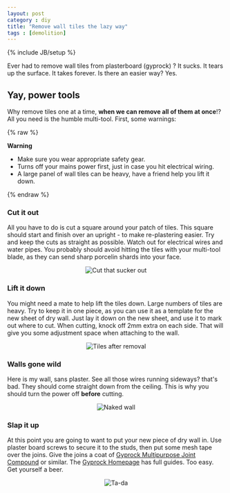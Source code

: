 ```yaml
---
layout: post
category : diy
title: "Remove wall tiles the lazy way"
tags : [demolition]
---
```

{% include JB/setup %}

Ever had to remove wall tiles from plasterboard (gyprock) ? It sucks. It tears up the surface. It takes forever. Is there an easier way? Yes.

<!--more-->

## Yay, power tools

Why remove tiles one at a time, **when we can remove all of them at once**!? All you need is the humble multi-tool. First, some warnings:

{% raw %}
<div class="bg-warning messagebox round"><strong>Warning</strong>
<ul>
<li>Make sure you wear appropriate safety gear.</li>
<li>Turns off your mains power first, just in case you hit electrical wiring.</li>
<li>A large panel of wall tiles can be heavy, have a friend help you lift it down.</li>
</ul>
</div>
{% endraw %}

### Cut it out

All you have to do is cut a square around your patch of tiles. This square should start and finish over an upright - to make re-plastering easier. Try and keep the cuts as straight as possible. Watch out for electrical wires and water pipes. You probably should avoid hitting the tiles with your multi-tool blade, as they can send sharp porcelin shards into your face.

<div id="wrapper" style="width:100%; text-align:center"><img class="img-responsive img-thumbnail" src="{{ site.url }}/assets/images/diy/removewalltile01.png" alt="Cut that sucker out" /></div>

### Lift it down

You might need a mate to help lift the tiles down. Large numbers of tiles are heavy. Try to keep it in one piece, as you can use it as a template for the new sheet of dry wall. Just lay it down on the new sheet, and use it to mark out where to cut. When cutting, knock off 2mm extra on each side. That will give you some adjustment space when attaching to the wall.

<div id="wrapper" style="width:100%; text-align:center"><img class="img-responsive img-thumbnail" src="{{ site.url }}/assets/images/diy/removewalltiles03.jpg" alt="Tiles after removal" /></div>

### Walls gone wild

Here is my wall, sans plaster. See all those wires running sideways? that's bad. They should come straight down from the ceiling. This is why you should turn the power off **before** cutting.

<div id="wrapper" style="width:100%; text-align:center"><img class="img-responsive img-thumbnail" src="{{ site.url }}/assets/images/diy/removewalltiles04.jpg" alt="Naked wall" /></div>

### Slap it up

At this point you are going to want to put your new piece of dry wall in. Use plaster board screws to secure it to the studs, then put some mesh tape over the joins. Give the joins a coat of [Gyprock Multipurpose Joint Compound](http://www.gyprock.com.au/Pages/Products/DIY/Multi-Purpose-Joint-Compound-Technical.aspx) or similar. The [Gyprock Homepage](http://www.gyprock.com.au/Pages/Resources/DIY-Guides.aspx) has full guides. Too easy. Get yourself a beer.

<div id="wrapper" style="width:100%; text-align:center"><img class="img-responsive img-thumbnail" src="{{ site.url }}/assets/images/diy/removewalltiles06.jpg" alt="Ta-da" /></div>
